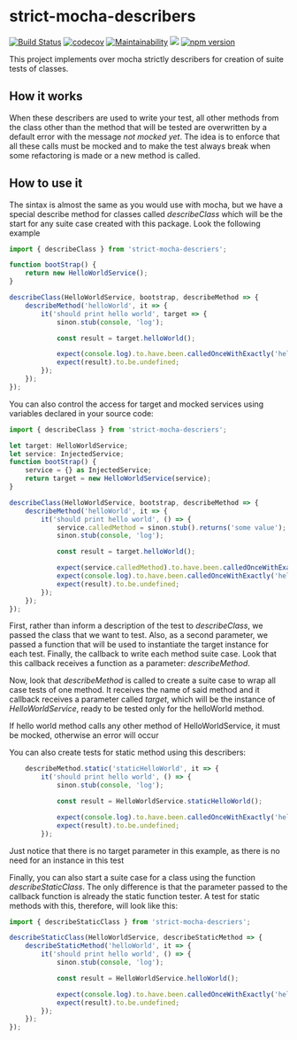 # strict-mocha-describers
[![Build Status](https://travis-ci.com/Farenheith/strict-mocha-describers.svg?branch=master)](https://travis-ci.com/Farenheith/strict-mocha-describers)
[![codecov](https://codecov.io/gh/Farenheith/strict-mocha-describers/branch/master/graph/badge.svg)](https://codecov.io/gh/Farenheith/strict-mocha-describers)
[![Maintainability](https://api.codeclimate.com/v1/badges/765901ef4f0f52b07647/maintainability)](https://codeclimate.com/github/Farenheith/strict-mocha-describers/maintainability)
![](https://david-dm.org/Farenheith/strict-mocha-describers.svg)
[![npm version](https://badge.fury.io/js/strict-mocha-describers.svg)](https://badge.fury.io/js/strict-mocha-describers)

This project implements over mocha strictly describers for creation of suite tests of classes.

## How it works

When these describers are used to write your test, all other methods from the class other than the method that will be tested are overwritten by a default error with the message _not mocked yet_. The idea is to enforce that all these calls must be mocked and to make the test always break when some refactoring is made or a new method is called.

## How to use it

The sintax is almost the same as you would use with mocha, but we have a special describe method for classes called *describeClass* which will be the start for any suite case created with this package. Look the following example

```Typescript
import { describeClass } from 'strict-mocha-descriers';

function bootStrap() {
    return new HelloWorldService();
}

describeClass(HelloWorldService, bootstrap, describeMethod => {
    describeMethod('helloWorld', it => {
        it('should print hello world', target => {
            sinon.stub(console, 'log');

            const result = target.helloWorld();

            expect(console.log).to.have.been.calledOnceWithExactly('hello world');
            expect(result).to.be.undefined;
        });
    });
});
```

You can also control the access for target and mocked services using variables declared in your source code:


```Typescript
import { describeClass } from 'strict-mocha-descriers';

let target: HelloWorldService;
let service: InjectedService;
function bootStrap() {
    service = {} as InjectedService;
    return target = new HelloWorldService(service);
}

describeClass(HelloWorldService, bootstrap, describeMethod => {
    describeMethod('helloWorld', it => {
        it('should print hello world', () => {
            service.calledMethod = sinon.stub().returns('some value');
            sinon.stub(console, 'log');

            const result = target.helloWorld();

            expect(service.calledMethod).to.have.been.calledOnceWithExactly('some input');
            expect(console.log).to.have.been.calledOnceWithExactly('hello world some value');
            expect(result).to.be.undefined;
        });
    });
});
```

First, rather than inform a description of the test to *describeClass*, we passed the class that we want to test. Also, as a second parameter, we passed a function that will be used to instantiate the target instance for each test. Finally, the callback to write each method suite case. Look that this callback receives a function as a parameter: *describeMethod*.

Now, look that *describeMethod* is called to create a suite case to wrap all case tests of one method. It receives the name of said method and it callback receives a parameter called *target*, which will be the instance of *HelloWorldService*, ready to be tested only for the helloWorld method.

If hello world method calls any other method of HelloWorldService, it must be mocked, otherwise an error will occur

You can also create tests for static method using this describers:

```Typescript
    describeMethod.static('staticHelloWorld', it => {
        it('should print hello world', () => {
            sinon.stub(console, 'log');

            const result = HelloWorldService.staticHelloWorld();

            expect(console.log).to.have.been.calledOnceWithExactly('hello world');
            expect(result).to.be.undefined;
        });
```

Just notice that there is no target parameter in this example, as there is no need for an instance in this test

Finally, you can also start a suite case for a class using the function *describeStaticClass*. The only difference is that the parameter passed to the callback function is already the static function tester. A test for static methods with this, therefore, will look like this:

```Typescript
import { describeStaticClass } from 'strict-mocha-descriers';

describeStaticClass(HelloWorldService, describeStaticMethod => {
    describeStaticMethod('helloWorld', it => {
        it('should print hello world', () => {
            sinon.stub(console, 'log');

            const result = HelloWorldService.helloWorld();

            expect(console.log).to.have.been.calledOnceWithExactly('hello world');
            expect(result).to.be.undefined;
        });
    });
});
```
